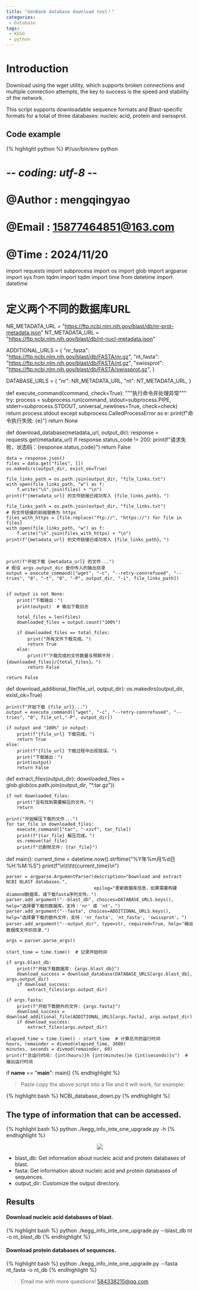 ```yaml
---
title: "GenBank database download tool！"
categories: 
 - Database
tags: 
 - KEGG
 - python
---
```


# Introduction

Download using the wget utility, which supports broken connections and multiple connection attempts, the key to success is the speed and stability of the network.

This script supports downloadable sequence formats and Blast-specific formats for a total of three databases: nucleic acid, protein and swissprot.

## Code example

{% highlight python %}
#!/usr/bin/env python
# -*- coding: utf-8 -*-
# @Author    : mengqingyao
# @Email     : 15877464851@163.com
# @Time      : 2024/11/20

import requests
import subprocess
import os
import glob
import argparse
import sys
from tqdm import tqdm
import time
from datetime import datetime

# 定义两个不同的数据库URL
NR_METADATA_URL = "https://ftp.ncbi.nlm.nih.gov/blast/db/nr-prot-metadata.json"
NT_METADATA_URL = "https://ftp.ncbi.nlm.nih.gov/blast/db/nt-nucl-metadata.json"

ADDITIONAL_URLS = {
    "nr_fasta": "https://ftp.ncbi.nlm.nih.gov/blast/db/FASTA/nr.gz",
    "nt_fasta": "https://ftp.ncbi.nlm.nih.gov/blast/db/FASTA/nt.gz",
    "swissprot": "https://ftp.ncbi.nlm.nih.gov/blast/db/FASTA/swissprot.gz",
}

DATABASE_URLS = {
    "nr": NR_METADATA_URL,
    "nt": NT_METADATA_URL,
}

def execute_command(command, check=True):
    """执行命令并处理异常"""
    try:
        process = subprocess.run(command, stdout=subprocess.PIPE, stderr=subprocess.STDOUT, universal_newlines=True, check=check)
        return process.stdout
    except subprocess.CalledProcessError as e:
        print(f"命令执行失败: {e}")
        return None

def download_database(metadata_url, output_dir):
    response = requests.get(metadata_url)
    if response.status_code != 200:
        print(f"请求失败，状态码：{response.status_code}")
        return False

    data = response.json()
    files = data.get("files", [])
    os.makedirs(output_dir, exist_ok=True)
    
    file_links_path = os.path.join(output_dir, "file_links.txt")
    with open(file_links_path, "w") as f:
        f.write("\n".join(files) + "\n")
    print(f"{metadata_url} 的文件链接已成功写入 {file_links_path}。")

    file_links_path = os.path.join(output_dir, "file_links.txt")
    # 将文件链接的前缀替换为 https
    files_with_https = [file.replace("ftp://", "https://") for file in files]
    with open(file_links_path, "w") as f:
        f.write("\n".join(files_with_https) + "\n")
    print(f"{metadata_url} 的文件链接已成功写入 {file_links_path}。")



    print(f"开始下载 {metadata_url} 的文件...")
    # 假设 args.output_dir 是你传入的输出目录
    output = execute_command(["wget", "-c", "--retry-connrefused", "--tries", "0", "-t", "0", "-P", output_dir, "-i", file_links_path])

    
    if output is not None:
        print("下载输出：")
        print(output)  # 输出下载日志
        
        total_files = len(files)
        downloaded_files = output.count("100%")
        
        if downloaded_files == total_files:
            print("所有文件下载完成。")
            return True
        else:
            print(f"下载完成的文件数量与预期不符：{downloaded_files}/{total_files}。")
            return False
            
    return False

def download_additional_file(file_url, output_dir):
    os.makedirs(output_dir, exist_ok=True)

    print(f"开始下载 {file_url}...")
    output = execute_command(["wget", "-c", "--retry-connrefused", "--tries", "0", file_url,"-P", output_dir])
    
    if output and "100%" in output:
        print(f"{file_url} 下载完成。")
        return True
    else:
        print(f"{file_url} 下载过程中出现错误。")
        print("下载输出：")
        print(output)
        return False

def extract_files(output_dir):
    downloaded_files = glob.glob(os.path.join(output_dir, "*.tar.gz"))
    
    if not downloaded_files:
        print("没有找到需要解压的文件。")
        return
    
    print("开始解压下载的文件...")
    for tar_file in downloaded_files:
        execute_command(["tar", "-xzvf", tar_file])
        print(f"{tar_file} 解压完成。")
        os.remove(tar_file)
        print(f"已删除文件: {tar_file}")

def main():
    current_time = datetime.now().strftime("%Y年%m月%d日 %H:%M:%S")
    print(f"\n\t\t\t{current_time}\n")

    parser = argparse.ArgumentParser(description="Download and extract NCBI BLAST databases.",
                                     epilog="更新数据库信息，如果需要构建diamond数据库，请下载fasta序列文件。")
    parser.add_argument("--blast_db", choices=DATABASE_URLS.keys(), help="选择要下载的数据库，支持：'nr' 或 'nt'。")
    parser.add_argument("--fasta", choices=ADDITIONAL_URLS.keys(), help="选择要下载的额外文件，支持：'nr_fasta', 'nt_fasta', 'swissprot'。")
    parser.add_argument("--output_dir", type=str, required=True, help="输出数据库文件的目录.")

    args = parser.parse_args()

    start_time = time.time()  # 记录开始时间

    if args.blast_db:
        print(f"开始下载数据库: {args.blast_db}")
        download_success = download_database(DATABASE_URLS[args.blast_db], args.output_dir)
        if download_success:
            extract_files(args.output_dir)

    if args.fasta:
        print(f"开始下载额外的文件: {args.fasta}")
        download_success = download_additional_file(ADDITIONAL_URLS[args.fasta], args.output_dir)
        if download_success:
            extract_files(args.output_dir) 

    elapsed_time = time.time() - start_time  # 计算总共的运行时间
    hours, remainder = divmod(elapsed_time, 3600)
    minutes, seconds = divmod(remainder, 60)
    print(f"总运行时间: {int(hours)}h {int(minutes)}m {int(seconds)}s")  # 输出运行时间

if __name__ == "__main__":
    main()
{% endhighlight %}

> Paste copy the above script into a file and it will work, for example:

{% highlight bash %}
NCBI_database_down.py
{% endhighlight %}

## The type of information that can be accessed.

{% highlight bash %}
python ./kegg_info_inte_one_upgrade.py -h
{% endhighlight %}

<div style="text-align: center;">
  <img src="https://mengqy2022.github.io/assets/images/2025-02-02-Genbank-download-1.png"/>
</div>

- blast_db: Get information about nucleic acid and protein databases of blast.
- fasta: Get information about nucleic acid and protein databases of sequences.
- output_dir: Customize the output directory.

## Results

#### Download nucleic acid databases of blast.

{% highlight bash %}
python ./kegg_info_inte_one_upgrade.py --blast_db nt -o nt_blast_db
{% endhighlight %}

#### Download protein databases of sequences.
{% highlight bash %}
python ./kegg_info_inte_one_upgrade.py --fasta nt_fasta -o nt_db
{% endhighlight %}

> Email me with more questions!
> 584338215@qq.com

[GenBank]: https://ftp.ncbi.nlm.nih.gov/blast/db/

<script src="https://giscus.app/client.js"
        data-repo="mengqy2022/mengqy2022.github.io"
        data-repo-id="R_kgDONFQ-nw"
        data-category="Announcements"
        data-category-id="DIC_kwDONFQ-n84CjtiY"
        data-mapping="pathname"
        data-strict="0"
        data-reactions-enabled="1"
        data-emit-metadata="0"
        data-input-position="bottom"
        data-theme="dark_high_contrast"
        data-lang="zh-CN"
        crossorigin="anonymous"
        async>
</script>